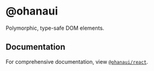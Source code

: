 # @ohanaui

Polymorphic, type-safe DOM elements.

## Documentation

For comprehensive documentation, view [`@ohanaui/react`](/@ohanaui/react/README.md).
